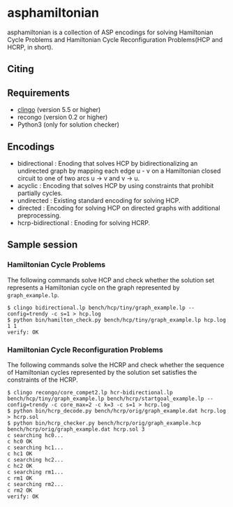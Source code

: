 # asphamiltonian
asphamiltonian is a collection of ASP encodings for solving Hamiltonian Cycle Problems and Hamiltonian Cycle Reconfiguration Problems(HCP and HCRP, in short).
## Citing
## Requirements
   + [clingo](https://potassco.org/clingo/) (version 5.5 or higher)
   + recongo (version 0.2 or higher)
   + Python3 (only for solution checker)
## Encodings
   + bidirectional : Enoding that solves HCP by bidirectionalizing an undirected graph by mapping each edge u - v on a Hamiltonian closed circuit to one of two arcs u → v and v → u.
   + acyclic : Encoding that solves HCP by using constraints that prohibit partially cycles.
   + undirected : Existing standard encoding for solving HCP.
   + directed : Encoding for solving HCP on directed graphs with additional preprocessing.
   + hcrp-bidirectional : Enoding for solving HCRP.

## Sample session
### Hamiltonian Cycle Problems
The following commands solve HCP and check whether the solution set represents a Hamiltonian cycle on the graph represented by ```graph_example.lp```.
```
$ clingo bidirectional.lp bench/hcp/tiny/graph_example.lp --config=trendy -c s=1 > hcp.log
$ python bin/hamilton_check.py bench/hcp/tiny/graph_example.lp hcp.log 1 1
verify: OK
```
### Hamiltonian Cycle Reconfiguration Problems
The following commands solve the HCRP and check whether the sequence of Hamiltonian cycles represented by the solution set satisfies the constraints of the HCRP.
```
$ clingo recongo/core_compet2.lp hcr-bidirectional.lp bench/hcp/tiny/graph_example.lp bench/hcrp/startgoal_example.lp --config=trendy -c core_max=2 -c k=3 -c s=1 > hcrp.log
$ python bin/hcrp_decode.py bench/hcrp/orig/graph_example.dat hcrp.log > hcrp.sol  
$ python bin/hcrp_checker.py bench/hcrp/orig/graph_example.hcp bench/hcrp/orig/graph_example.dat hcrp.sol 3
c searching hc0...
c hc0 OK
c searching hc1...
c hc1 OK
c searching hc2...
c hc2 OK
c searching rm1...
c rm1 OK
c searching rm2...
c rm2 OK
verify: OK
```